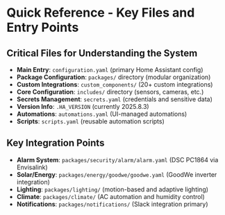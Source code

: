 # Quick Reference - Key Files and Entry Points

## Critical Files for Understanding the System

- **Main Entry**: `configuration.yaml` (primary Home Assistant config)
- **Package Configuration**: `packages/` directory (modular organization)
- **Custom Integrations**: `custom_components/` (20+ custom integrations)
- **Core Configuration**: `includes/` directory (sensors, cameras, etc.)
- **Secrets Management**: `secrets.yaml` (credentials and sensitive data)
- **Version Info**: `.HA_VERSION` (currently 2025.8.3)
- **Automations**: `automations.yaml` (UI-managed automations)
- **Scripts**: `scripts.yaml` (reusable automation scripts)

## Key Integration Points

- **Alarm System**: `packages/security/alarm/alarm.yaml` (DSC PC1864 via Envisalink)
- **Solar/Energy**: `packages/energy/goodwe/goodwe.yaml` (GoodWe inverter integration)
- **Lighting**: `packages/lighting/` (motion-based and adaptive lighting)
- **Climate**: `packages/climate/` (AC automation and humidity control)
- **Notifications**: `packages/notifications/` (Slack integration primary)
